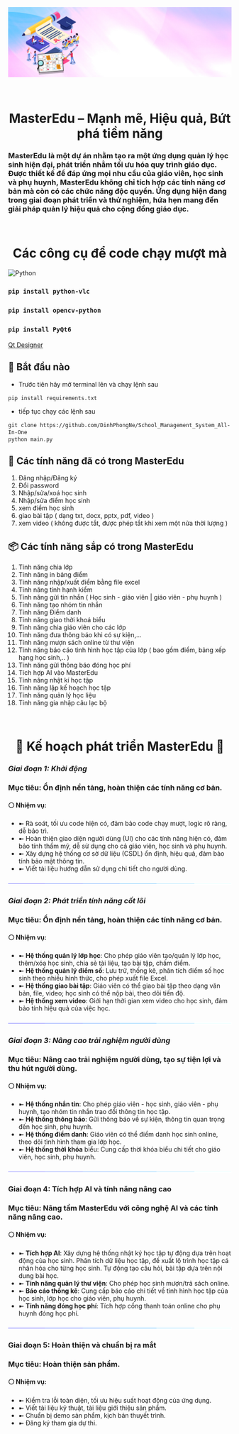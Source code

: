 ![Background Image](./readme_im/background-im.jpg)

<h1 align="center">
  <br>
  MasterEdu – Mạnh mẽ, Hiệu quả, Bứt phá tiềm năng
  <br>
</h1>

### MasterEdu là một dự án nhằm tạo ra một ứng dụng quản lý học sinh hiện đại, phát triển nhằm tối ưu hóa quy trình giáo dục. Được thiết kế để đáp ứng mọi nhu cầu của giáo viên, học sinh và phụ huynh, MasterEdu không chỉ tích hợp các tính năng cơ bản mà còn có các chức năng độc quyền. Ứng dụng hiện đang trong giai đoạn phát triển và thử nghiệm, hứa hẹn mang đến giải pháp quản lý hiệu quả cho cộng đồng giáo dục.

<h1 align="center">
  <br>
  Các công cụ để code chạy mượt mà
  <br>
</h1>

![Python](https://img.shields.io/badge/python-3670A0?style=for-the-badge&logo=python&logoColor=ffdd54)

### `pip install python-vlc`
### `pip install opencv-python`
### `pip install PyQt6`
[Qt Designer](https://www.qt.io/download-dev)

## 🚀 Bắt đầu nào

- Trước tiên hãy mở terminal lên và chạy lệnh sau
```
pip install requirements.txt
```

- tiếp tục chạy các lệnh sau

```
git clone https://github.com/DinhPhongNe/School_Management_System_All-In-One
python main.py
```

## 🎉 **Các tính năng đã có trong MasterEdu**
1. Đăng nhập/Đăng ký
2. Đổi password
3. Nhập/sửa/xoá học sinh
4. Nhập/sửa điểm học sinh
5. xem điểm học sinh
6. giao bài tập ( dạng txt, docx, pptx, pdf, video )
7. xem video ( không được tắt, được phép tắt khi xem một nửa thời lượng )

## 📦 **Các tính năng sắp có trong MasterEdu**
1. Tính năng chia lớp
2. Tính năng in bảng điểm
3. Tính năng nhập/xuất điểm bằng file excel
4. Tính năng tính hạnh kiểm
5. Tính năng gửi tin nhắn ( Học sinh - giáo viên | giáo viên - phụ huynh )
6. Tính năng tạo nhóm tin nhắn
7. Tính năng Điểm danh
8. Tính năng giao thời khoá biểu
9. Tính năng chia giáo viên cho các lớp
10. Tính năng đưa thông báo khi có sự kiện,...
11. Tính năng mượn sách online từ thư viện
12. Tính năng báo cáo tình hình học tập của lớp ( bao gồm điểm, bảng xếp hạng học sinh,.. )
13. Tính năng gửi thông báo đóng học phí
14. Tích hợp AI vào MasterEdu
15. Tính năng nhật kí học tập
16. Tính năng lập kế hoạch học tập
17. Tính năng quản lý học liệu
18. Tính năng gia nhập câu lạc bộ

<h1 align="center">
  <br>
   📣 Kế hoạch phát triển MasterEdu 📣
  <br>
</h1>

### *Giai đoạn 1: Khởi động*
### Mục tiêu: Ổn định nền tảng, hoàn thiện các tính năng cơ bản.
#### ⚪ Nhiệm vụ:
- ➼ Rà soát, tối ưu code hiện có, đảm bảo code chạy mượt, logic rõ ràng, dễ bảo trì.
- ➼ Hoàn thiện giao diện người dùng (UI) cho các tính năng hiện có, đảm bảo tính thẩm mỹ, dễ sử dụng cho cả giáo viên, học sinh và phụ huynh.
- ➼ Xây dựng hệ thống cơ sở dữ liệu (CSDL) ổn định, hiệu quả, đảm bảo tính bảo mật thông tin.
- ➼ Viết tài liệu hướng dẫn sử dụng chi tiết cho người dùng.

<img src="/readme_im/horizontal-divider-gradient.gif">

### *Giai đoạn 2: Phát triển tính năng cốt lõi*
### Mục tiêu: Ổn định nền tảng, hoàn thiện các tính năng cơ bản.
#### ⚪ Nhiệm vụ:
- ➼ **Hệ thống quản lý lớp học**: Cho phép giáo viên tạo/quản lý lớp học, thêm/xóa học sinh, chia sẻ tài liệu, tạo bài tập, chấm điểm.
- ➼ **Hệ thống quản lý điểm số**: Lưu trữ, thống kê, phân tích điểm số học sinh theo nhiều hình thức, cho phép xuất file Excel.
- ➼ **Hệ thống giao bài tập**: Giáo viên có thể giao bài tập theo dạng văn bản, file, video; học sinh có thể nộp bài, theo dõi tiến độ.
- ➼ **Hệ thống xem video**: Giới hạn thời gian xem video cho học sinh, đảm bảo tính hiệu quả của việc học.

<img src="/readme_im/horizontal-divider-gradient.gif">

### *Giai đoạn 3: Nâng cao trải nghiệm người dùng*
### Mục tiêu: Nâng cao trải nghiệm người dùng, tạo sự tiện lợi và thu hút người dùng.
#### ⚪ Nhiệm vụ:
- ➼ **Hệ thống nhắn tin**: Cho phép giáo viên - học sinh, giáo viên - phụ huynh, tạo nhóm tin nhắn trao đổi thông tin học tập.
- ➼ **Hệ thống thông báo**: Gửi thông báo về sự kiện, thông tin quan trọng đến học sinh, phụ huynh.
- ➼ **Hệ thống điểm danh**: Giáo viên có thể điểm danh học sinh online, theo dõi tình hình tham gia lớp học.
- ➼ **Hệ thống thời khóa** biểu: Cung cấp thời khóa biểu chi tiết cho giáo viên, học sinh, phụ huynh.

<img src="/readme_im/horizontal-divider-gradient.gif">

### **Giai đoạn 4: Tích hợp AI và tính năng nâng cao**
### Mục tiêu: Nâng tầm MasterEdu với công nghệ AI và các tính năng nâng cao.
#### ⚪ Nhiệm vụ:
- ➼ **Tích hợp AI**: Xây dựng hệ thống nhật ký học tập tự động dựa trên hoạt động của học sinh. Phân tích dữ liệu học tập, đề xuất lộ trình học tập cá nhân hóa cho từng học sinh. Tự động tạo câu hỏi, bài tập dựa trên nội dung bài học.
- ➼ **Tính năng quản lý thư viện**: Cho phép học sinh mượn/trả sách online.
- ➼ **Báo cáo thống kê**: Cung cấp báo cáo chi tiết về tình hình học tập của học sinh, lớp học cho giáo viên, phụ huynh.
- ➼ **Tính năng đóng học phí**: Tích hợp cổng thanh toán online cho phụ huynh đóng học phí.

<img src="/readme_im/horizontal-divider-gradient.gif">

### **Giai đoạn 5: Hoàn thiện và chuẩn bị ra mắt**
### Mục tiêu: Hoàn thiện sản phẩm.
#### ⚪ Nhiệm vụ:
- ➼ Kiểm tra lỗi toàn diện, tối ưu hiệu suất hoạt động của ứng dụng.
- ➼ Viết tài liệu kỹ thuật, tài liệu giới thiệu sản phẩm.
- ➼ Chuẩn bị demo sản phẩm, kịch bản thuyết trình.
- ➼ Đăng ký tham gia dự thi.
